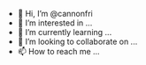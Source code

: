 - 👋 Hi, I’m @cannonfri
- 👀 I’m interested in ...
- 🌱 I’m currently learning ...
- 💞️ I’m looking to collaborate on ...
- 📫 How to reach me ...

<!---
cannonfri/cannonfri is a ✨ special ✨ repository because its `README.md` (this file) appears on your GitHub profile.
You can click the Preview link to take a look at your changes.
--->
